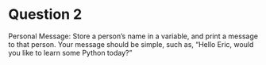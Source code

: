 <h1>Question 2</h1>
Personal Message: Store a person’s name in a variable, and print a message to that person. Your message should be simple, such as, “Hello Eric, would you like to learn some Python today?”